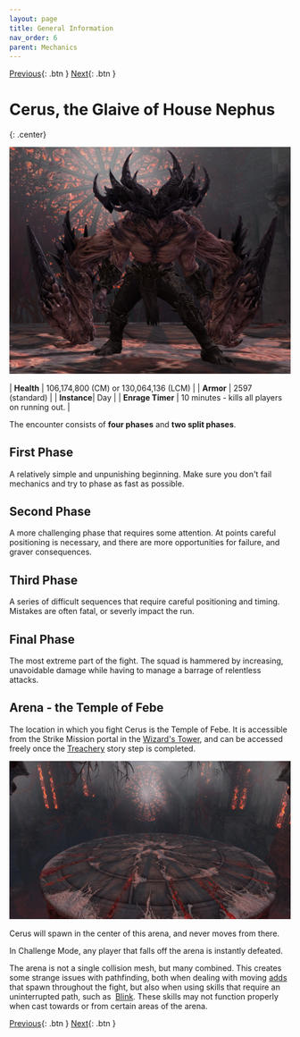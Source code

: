```yaml
---
layout: page
title: General Information
nav_order: 6
parent: Mechanics
---
```


[Previous](mechanics.html){: .btn } [Next](empowered.html){: .btn }

# Cerus, the Glaive of House Nephus
{: .center} 

<img src="../images/mechanics/Cerus.webp" />

| **Health** | 106,174,800 (CM) or 130,064,136 (LCM) |
| **Armor** |  2597 (standard) |
| **Instance**| Day |
| **Enrage Timer** | 10 minutes - kills all players on running out. |

The encounter consists of **four phases** and **two split phases**.

<div class="container">
	<div class="timeline-item" date-is='100%'>
		<h2>First Phase</h2>
		<p>
			A relatively simple and unpunishing beginning. Make sure you don't fail mechanics and try to phase as fast as possible.
		</p>
	</div>
	<div class="timeline-item" date-is='80% - First defiance bar and split phase'>
		<h2>Second Phase</h2>
		<p>
			A more challenging phase that requires some attention. At points careful positioning is necessary, and there are more opportunities for failure, and graver consequences.
		</p>
	</div>
	<div class="timeline-item" date-is='50% - Second defiance bar and split phase'>
		<h2>Third Phase</h2>
		<p>
			A series of difficult sequences that require careful positioning and timing. Mistakes are often fatal, or severly impact the run.
		</p>
	</div>
    <div class="timeline-item" date-is='10% - Final defiance bar'>
		<h2>Final Phase</h2>
		<p>
			The most extreme part of the fight. The squad is hammered by increasing, unavoidable damage while having to manage a barrage of relentless attacks.
		</p>
	</div>
</div>

## Arena - the Temple of Febe

The location in which you fight Cerus is the Temple of Febe. It is accessible from the Strike Mission portal in the [Wizard's Tower](https://wiki.guildwars2.com/wiki/The_Wizard%27s_Tower), and can be accessed freely once the [Treachery](https://wiki.guildwars2.com/wiki/Treachery) story step is completed.

![Arena](../images/mechanics/Temple_of_Febe.webp)

Cerus will spawn in the center of this arena, and never moves from there.

In Challenge Mode, any player that falls off the arena is instantly defeated.

The arena is not a single collision mesh, but many combined. This creates some strange issues with pathfinding, both when dealing with moving [adds](aspects/malice.html) that spawn throughout the fight, but also when using skills that require an uninterrupted path, such as <img class="inline blink"> [Blink](https://wiki.guildwars2.com/wiki/Blink). These skills may not function properly when cast towards or from certain areas of the arena.

[Previous](mechanics.html){: .btn } [Next](empowered.html){: .btn }